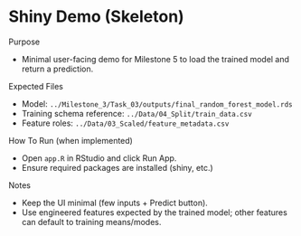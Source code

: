 # Shiny Demo (Skeleton)

Purpose
- Minimal user-facing demo for Milestone 5 to load the trained model and return a prediction.

Expected Files
- Model: `../Milestone_3/Task_03/outputs/final_random_forest_model.rds`
- Training schema reference: `../Data/04_Split/train_data.csv`
- Feature roles: `../Data/03_Scaled/feature_metadata.csv`

How To Run (when implemented)
- Open `app.R` in RStudio and click Run App.
- Ensure required packages are installed (shiny, etc.)

Notes
- Keep the UI minimal (few inputs + Predict button).
- Use engineered features expected by the trained model; other features can default to training means/modes.

